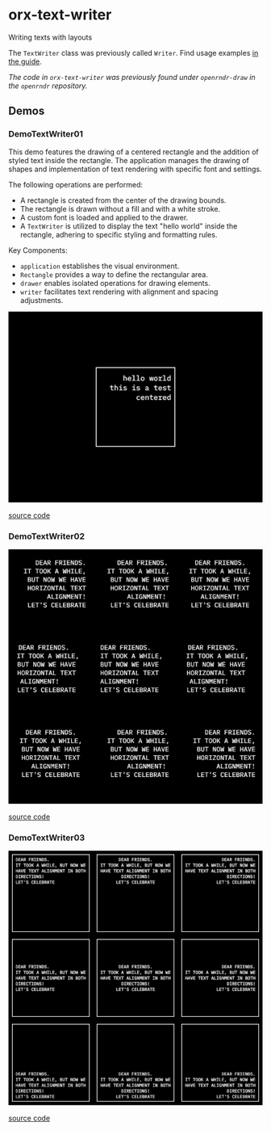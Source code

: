 # orx-text-writer

Writing texts with layouts

The `TextWriter` class was previously called `Writer`.
Find usage examples [in the guide](https://guide.openrndr.org/drawing/text.html#advanced-text-rendering).

_The code in `orx-text-writer` was previously found under `openrndr-draw` in the `openrndr` repository._
<!-- __demos__ -->
## Demos
### DemoTextWriter01

This demo features the drawing of a centered rectangle and the addition of styled text inside
the rectangle. The application manages the drawing of shapes and implementation of text rendering
with specific font and settings.

The following operations are performed:
- A rectangle is created from the center of the drawing bounds.
- The rectangle is drawn without a fill and with a white stroke.
- A custom font is loaded and applied to the drawer.
- A `TextWriter` is utilized to display the text "hello world" inside the rectangle, adhering to
specific styling and formatting rules.

Key Components:
- `application` establishes the visual environment.
- `Rectangle` provides a way to define the rectangular area.
- `drawer` enables isolated operations for drawing elements.
- `writer` facilitates text rendering with alignment and spacing adjustments.

![DemoTextWriter01Kt](https://raw.githubusercontent.com/openrndr/orx/media/orx-text-writer/images/DemoTextWriter01Kt.png)

[source code](src/jvmDemo/kotlin/DemoTextWriter01.kt)

### DemoTextWriter02



![DemoTextWriter02Kt](https://raw.githubusercontent.com/openrndr/orx/media/orx-text-writer/images/DemoTextWriter02Kt.png)

[source code](src/jvmDemo/kotlin/DemoTextWriter02.kt)

### DemoTextWriter03



![DemoTextWriter03Kt](https://raw.githubusercontent.com/openrndr/orx/media/orx-text-writer/images/DemoTextWriter03Kt.png)

[source code](src/jvmDemo/kotlin/DemoTextWriter03.kt)
